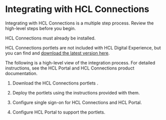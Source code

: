 # Integrating with HCL Connections


Integrating with HCL Connections is a multiple step process. Review the high-level steps before you begin.

HCL Connections must already be installed.

HCL Connections portlets are not included with HCL Digital Experience, but you can find and [download the latest version here](https://www.hcltechsw.com/wps/portal/products/connections).

The following is a high-level view of the integration process. For detailed instructions, see the HCL Portal and HCL Connections product documentation.

1.  Download the HCL Connections portlets .

2.  Deploy the portlets using the instructions provided with them.

3.  Configure single sign-on for HCL Connections and HCL Portal.

4.  Configure HCL Portal to support the portlets.


